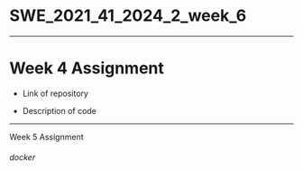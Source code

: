# SWE_2021_41_2024_2_week_6
---
# Week 4 Assignment
* Link of repository

* Description of code
---
Week 5 Assignment

###### docker
######
###### 
######

